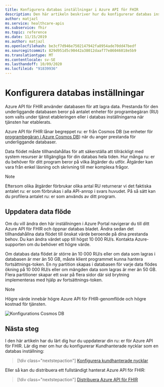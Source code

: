 ```yaml
---
title: Konfigurera databas inställningar i Azure API för FHIR
description: Den här artikeln beskriver hur du konfigurerar databas inställningar i Azure API för FHIR
author: matjazl
ms.service: healthcare-apis
ms.subservice: fhir
ms.topic: reference
ms.date: 11/15/2019
ms.author: matjazl
ms.openlocfilehash: be3cf7d946e7502147942fa8954ade70dd47bedf
ms.sourcegitcommit: 829d951d5c90442a38012daaf77e86046018e5b9
ms.translationtype: MT
ms.contentlocale: sv-SE
ms.lasthandoff: 10/09/2020
ms.locfileid: "91839936"
---
```

# <a name="configure-database-settings"></a>Konfigurera databas inställningar 

Azure API för FHIR använder databasen för att lagra data. Prestanda för den underliggande databasen beror på antalet enheter för programbegäran (RU) som valts under tjänst etableringen eller i databas inställningarna när tjänsten har etablerats.

Azure API för FHIR lånar begreppet ru: er från Cosmos DB (se enheter för [programbegäran i Azure Cosmos DB](https://docs.microsoft.com/azure/cosmos-db/request-units)) när du anger prestanda för underliggande databaser. 

Data flödet måste tillhandahållas för att säkerställa att tillräckligt med system resurser är tillgängliga för din databas hela tiden. Hur många ru: er du behöver för ditt program beror på vilka åtgärder du utför. Åtgärder kan vara från enkel läsning och skrivning till mer komplexa frågor. 

> [!NOTE]
> Eftersom olika åtgärder förbrukar olika antal RU returnerar vi det faktiska antalet ru: er som förbrukas i alla API-anrop i svars huvudet. På så sätt kan du profilera antalet ru: er som används av ditt program.

## <a name="update-throughput"></a>Uppdatera data flöde

Om du vill ändra den här inställningen i Azure Portal navigerar du till ditt Azure API för FHIR och öppnar databas bladet. Ändra sedan det tillhandahållna data flödet till önskat värde beroende på dina prestanda behov. Du kan ändra värdet upp till högst 10 000 RU/s. Kontakta Azure-supporten om du behöver ett högre värde.

Om databas data flödet är större än 10 000 RU/s eller om data som lagras i databasen är mer än 50 GB, måste klient programmet kunna hantera fortsättnings-token. En ny partition skapas i databasen för varje data flödes ökning på 10 000 RU/s eller om mängden data som lagras är mer än 50 GB. Flera partitioner skapar ett svar på flera sidor där sid brytning implementeras med hjälp av fortsättnings-token.

> [!NOTE] 
> Högre värde innebär högre Azure API för FHIR-genomflöde och högre kostnad för tjänsten.

![Konfigurations Cosmos DB](media/database/database-settings.png)

## <a name="next-steps"></a>Nästa steg

I den här artikeln har du lärt dig hur du uppdaterar din ru: er för Azure API för FHIR. Lär dig mer om hur du konfigurerar Kundhanterade nycklar som en databas inställning:

>[!div class="nextstepaction"]
>[Konfigurera kundhanterade nycklar](bring-your-own-key.md)

Eller så kan du distribuera ett fullständigt hanterat Azure API för FHIR:
 
>[!div class="nextstepaction"]
>[Distribuera Azure API för FHIR](fhir-paas-portal-quickstart.md)
